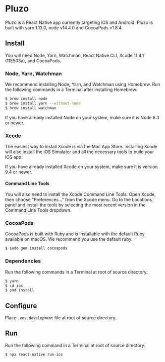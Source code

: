 # Pluzo

Pluzo is a React Native app currently targeting iOS and Android.
Pluzo is built with yarn 1.13.0, node v14.4.0 and CocoaPods v1.8.4

## Install

You will need Node, Yarn, Watchman, React Native CLI, Xcode 11.4.1 (11E503a), and CocoaPods.

### Node, Yarn, Watchman

We recommend installing Node, Yarn, and Watchman using Homebrew. Run the following commands in a Terminal after installing Homebrew:

```sh
$ brew install node
$ brew install yarn --without-node
$ brew install watchman
```

If you have already installed Node on your system, make sure it is Node 8.3 or newer.

### Xcode

The easiest way to install Xcode is via the Mac App Store. Installing Xcode will also install the iOS Simulator and all the necessary tools to build your iOS app.

If you have already installed Xcode on your system, make sure it is version 9.4 or newer.

#### Command Line Tools

You will also need to install the Xcode Command Line Tools. Open Xcode, then choose "Preferences..." from the Xcode menu. Go to the Locations panel and install the tools by selecting the most recent version in the Command Line Tools dropdown.

### CocoaPods

CocoaPods is built with Ruby and is installable with the default Ruby available on macOS. We recommend you use the default ruby.

```sh
$ sudo gem install cocoapods
```

### Dependencies

Run the following commands in a Terminal at root of source directory:

```sh
$ yarn
$ cd ios
$ pod install
```

## Configure

Place `.env.development` file at root of source directory.

## Run

Run the following command in a Terminal at root of source directory:

```sh
$ npx react-native run-ios
```
